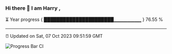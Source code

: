 ### Hi there 👋 I am Harry , 

⏳ Year progress { ██████████████████████▁▁▁▁▁▁▁▁ } 76.55 %

---

⏰ Updated on Sat, 07 Oct 2023 09:51:59 GMT

![Progress Bar CI](https://github.com/duykhang68/duykhang68/workflows/Progress%20Bar%20CI/badge.svg)
